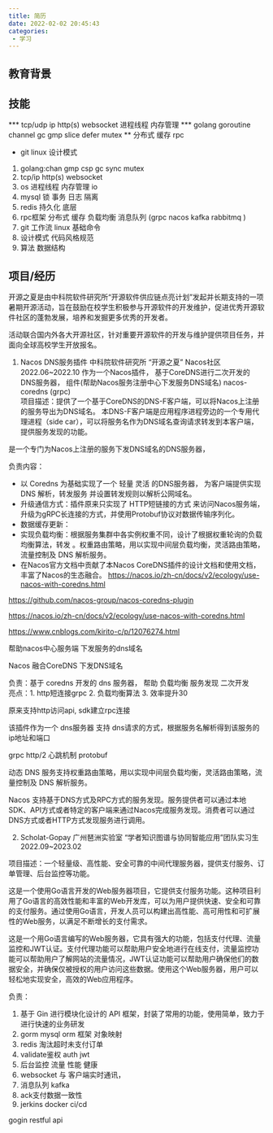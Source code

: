 ```yaml
---
title: 简历
date: 2022-02-02 20:45:43
categories: 
 - 学习
---
```


## 教育背景

## 技能
*** tcp/udp ip http(s) websocket 进程线程 内存管理 
*** golang goroutine channel gc gmp slice defer mutex 
** 分布式 缓存 rpc 
* git linux 设计模式


1. golang:chan gmp csp gc sync mutex 
2. tcp/ip http(s) websocket 
3. os 进程线程 内存管理 io 
4. mysql 锁 事务 日志 隔离
5. redis 持久化 底层 
6. rpc框架 分布式 缓存 负载均衡 消息队列 (grpc nacos kafka rabbitmq )
7. git 工作流 linux 基础命令
8. 设计模式 代码风格规范
9. 算法 数据结构 

## 项目/经历

开源之夏是由中科院软件研究所“开源软件供应链点亮计划”发起并长期支持的一项暑期开源活动，旨在鼓励在校学生积极参与开源软件的开发维护，促进优秀开源软件社区的蓬勃发展，培养和发掘更多优秀的开发者。

活动联合国内外各大开源社区，针对重要开源软件的开发与维护提供项目任务，并面向全球高校学生开放报名。

1. Nacos DNS服务插件   中科院软件研究所 “开源之夏” Nacos社区 2022.06~2022.10
作为一个Nacos插件， 基于CoreDNS进行二次开发的DNS服务器， 
组件(帮助Nacos服务注册中心下发服务DNS域名)
nacos-coredns (grpc)  
项目描述：提供了一个基于CoreDNS的DNS-F客户端，可以将Nacos上注册的服务导出为DNS域名。 本DNS-F客户端是应用程序进程旁边的一个专用代理进程（side car），可以将服务名作为DNS域名查询请求转发到本客户端，提供服务发现的功能。

是一个专门为Nacos上注册的服务下发DNS域名的DNS服务器， 

负责内容：
- 以 Coredns 为基础实现了一个 轻量 灵活 的DNS服务器， 为客户端提供实现DNS 解析，转发服务  并设置转发规则以解析公网域名。
- 升级通信方式：插件原来只实现了 HTTP短链接的方式 来访问Nacos服务端，升级为gRPC长连接的方式，并使用Protobuf协议对数据传输序列化。
- 数据缓存更新：
- 实现负载均衡：根据服务集群中各实例权重不同，设计了根据权重轮询的负载均衡算法，转发 。权重路由策略，用以实现中间层负载均衡，灵活路由策略，流量控制及 DNS 解析服务。 
- 在Nacos官方文档中贡献了本Nacos CoreDNS插件的设计文档和使用文档，丰富了Nacos的生态融合。 https://nacos.io/zh-cn/docs/v2/ecology/use-nacos-with-coredns.html
<!-- - 升级版本： 将插件原来支持的CoreDNS v1.6.7, Nacos V 1.x 升级到 , 在插件编译中添加 go mod 使编译更吊 -->

https://github.com/nacos-group/nacos-coredns-plugin

https://nacos.io/zh-cn/docs/v2/ecology/use-nacos-with-coredns.html

https://www.cnblogs.com/kirito-c/p/12076274.html

帮助nacos中心服务端 下发服务的dns域名 

Nacos 融合CoreDNS 下发DNS域名

负责：基于 coredns 开发的 dns 服务器， 帮助 负载均衡 服务发现 二次开发  
亮点：1. http短连接grpc 2. 负载均衡算法 3. 效率提升30

原来支持http访问api, sdk建立rpc连接

该插件作为一个 dns服务器 支持 dns请求的方式，根据服务名解析得到该服务的ip地址和端口

grpc http/2 心跳机制 protobuf 

动态 DNS 服务支持权重路由策略，用以实现中间层负载均衡，灵活路由策略，流量控制及 DNS 解析服务。 

Nacos 支持基于DNS方式及RPC方式的服务发现。服务提供者可以通过本地SDK、API方式或者特定的客户端来通过Nacos完成服务发现。消费者可以通过DNS方式或者HTTP方式发现服务进行调用。

2. Scholat-Gopay 广州琶洲实验室 “学者知识图谱与协同智能应用”团队实习生  2022.09~2023.02

项目描述：一个轻量级、高性能、安全可靠的中间代理服务器，提供支付服务、订单管理、后台监控等功能。

这是一个使用Go语言开发的Web服务器项目，它提供支付服务功能。这种项目利用了Go语言的高效性能和丰富的Web开发库，可以为用户提供快速、安全和可靠的支付服务。通过使用Go语言，开发人员可以构建出高性能、高可用性和可扩展性的Web服务，以满足不断增长的支付需求。

这是一个用Go语言编写的Web服务器，它具有强大的功能，包括支付代理、流量监控和JWT认证。支付代理功能可以帮助用户安全地进行在线支付，流量监控功能可以帮助用户了解网站的流量情况，JWT认证功能可以帮助用户确保他们的数据安全，并确保仅被授权的用户访问这些数据。使用这个Web服务器，用户可以轻松地实现安全，高效的Web应用程序。


负责：
1. 基于 Gin 进行模块化设计的 API 框架，封装了常用的功能，使用简单，致力于进行快速的业务研发
2. gorm mysql orm 框架 对象映射  
3. redis 淘汰超时未支付订单
4. validate鉴权 auth  jwt 
3. 后台监控 流量 性能 健康  
5. websocket 与 客户端实时通讯， 
2. 消息队列  kafka
4. ack支付数据一致性 
5. jerkins docker ci/cd
 
gogin restful api